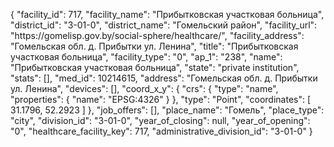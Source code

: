 {
    "facility_id": 717,
    "facility_name": "Прибытковская участковая больница",
    "district_id": "3-01-0",
    "district_name": "Гомельский район",
    "facility_url": "https:\/\/gomelisp.gov.by\/social-sphere\/healthcare\/",
    "facility_address": "Гомельская обл. д. Прибытки ул. Ленина",
    "title": "Прибытковская участковая больница",
    "facility_type": "0",
    "ap_1": "238",
    "name": "Прибытковская участковая больница",
    "state": "private institution",
    "stats": [],
    "med_id": 10214615,
    "address": "Гомельская обл. д. Прибытки ул. Ленина",
    "devices": [],
    "coord_x_y": {
        "crs": {
            "type": "name",
            "properties": {
                "name": "EPSG:4326"
            }
        },
        "type": "Point",
        "coordinates": [
            31.1796,
            52.2923
        ]
    },
    "job_offers": [],
    "place_name": "Гомель",
    "place_type": "city",
    "division_id": "3-01-0",
    "year_of_closing": null,
    "year_of_opening": "0",
    "healthcare_facility_key": 717,
    "administrative_division_id": "3-01-0"
}